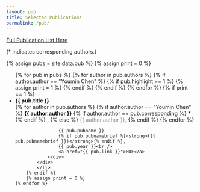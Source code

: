 ```yaml
---
layout: pub
title: Selected Publications
permalink: /pub/
---
```


[Full Publication List Here](/pub-full/)

(* indicates corresponding authors.)

{% assign pubs = site.data.pub %}
{% assign print = 0 %}
<ul id="archive">
    {% for pub in pubs %}
        {% for author in pub.authors %}
        {% if author.author == "Youmin Chen" %}
            {% if pub.highlight == 1 %}
            {% assign print = 1 %}
            {% endif %}
        {% endif %}
        {% endfor %}
        {% if print == 1 %}
            <li class="archiveposturl" style="background: transparent">
            <div class="lecture-container">
                <div class="content">
                    <span style="font-weight: bold;">{{ pub.title }}</span><br>
                    {% for author in pub.authors %}
                        {% if author.author == "Youmin Chen" %}
                        <strong><font color="#000000">{{ author.author }}</font></strong>
                            {% if author.author == pub.corresponding %}
                                <font color="#000000">*</font>
                            {% endif %}
                            <font color="#000000">,</font>
                        {% else %}
                            <font color="#888888">{{ author.author }},</font> 
                        {% endif %}
                    {% endfor %} <br />

                    {{ pub.pubname }} 
                    {% if pub.pubnamebrief %}<strong>({{ pub.pubnamebrief }})</strong>{% endif %}, 
                    {{ pub.year }}<br />
                    <a href="{{ pub.link }}">PDF</a>
                </div>
            </div>
            </li>
        {% endif %}
        {% assign print = 0 %}
    {% endfor %}
</ul>


